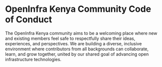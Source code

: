 # OpenInfra Kenya Community Code of Conduct
The OpenInfra Kenya community aims to be a welcoming place where new and existing members feel safe to respectfully share their ideas, experiences, and perspectives.
We are building a diverse, inclusive environment where contributors from all backgrounds can collaborate, learn, and grow together, united by our shared goal of advancing open infrastructure technologies.

